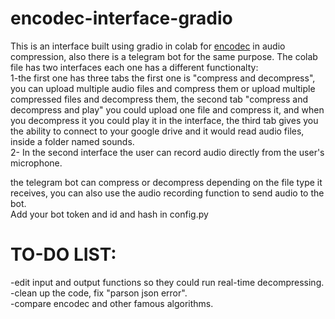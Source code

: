 # encodec-interface-gradio
This is an interface built using gradio in colab for  [encodec](https://github.com/facebookresearch/encodec)  in audio compression, also there is a telegram bot for the same purpose.
The colab file has two interfaces each one has a different functionalty:\
1-the first one has three tabs the first one is "compress and decompress", you can upload multiple audio files and compress them or upload multiple compressed files and decompress them, the second tab "compress and decompress and play" you could upload one file and compress it, and when you decompress it you could play it in the interface, the third tab gives you the ability to connect to your google drive and it would read audio files, inside a folder named sounds.\
2- In the second interface the user can record audio directly from the user's microphone.

the telegram bot can compress or decompress depending on the file type it receives, you can also use the audio recording function to send audio to the bot.\
Add your bot token and id and hash in config.py

# TO-DO LIST:
-edit input and output functions so they could run real-time decompressing.\
-clean up the code, fix "parson json error".\
-compare encodec and other famous algorithms.
